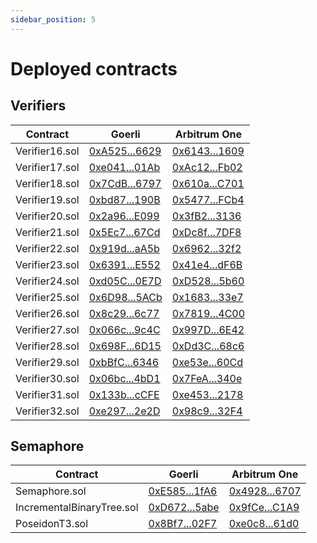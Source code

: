 ```yaml
---
sidebar_position: 5
---
```


# Deployed contracts

## Verifiers

| Contract       | Goerli                                                                                          | Arbitrum One                                                                            |
| -------------- | ----------------------------------------------------------------------------------------------- | --------------------------------------------------------------------------------------- |
| Verifier16.sol | [0xA525...6629](https://goerli.etherscan.io/address/0xA5253ba39381Aa99c4C2C5A4D5C2deC036d06629) | [0x6143...1609](https://arbiscan.io/address/0x6143ECd9Fd1A00EDe1046d456f8aab53a7D71609) |
| Verifier17.sol | [0xe041...01Ab](https://goerli.etherscan.io/address/0xe0418A5f8fBF051D6cbc41Ff29855Dd2a02201Ab) | [0xAc12...Fb02](https://arbiscan.io/address/0xAc12fFFE354D6446eb50dd33E683B78FED73Fb02) |
| Verifier18.sol | [0x7CdB...6797](https://goerli.etherscan.io/address/0x7CdB3336d7d7c55Bce0FB1508594C54521656797) | [0x610a...C701](https://arbiscan.io/address/0x610aeF0F2da3CD1C8bDefe4BDB434Ee146E0C701) |
| Verifier19.sol | [0xbd87...190B](https://goerli.etherscan.io/address/0xbd870921d8A5398a3314C950d1fc63b8C3AB190B) | [0x5477...FCb4](https://arbiscan.io/address/0x5477725177035bbC9d70443eb921D29749D6FCb4) |
| Verifier20.sol | [0x2a96...E099](https://goerli.etherscan.io/address/0x2a96c5696F85e3d2aa918496806B5c5a4D93E099) | [0x3fB2...3136](https://arbiscan.io/address/0x3fB2C0988a37b76e760c44e6516aF720935f3136) |
| Verifier21.sol | [0x5Ec7...67Cd](https://goerli.etherscan.io/address/0x5Ec7d851a52A2a25CEc528F42a7ACA8EcF4667Cd) | [0xDc8f...7DF8](https://arbiscan.io/address/0xDc8f6B8A42836d4566256f4c6C53131DFD127DF8) |
| Verifier22.sol | [0x919d...aA5b](https://goerli.etherscan.io/address/0x919d3d9c05FA7411e334deA5a763354fC7B6aA5b) | [0x6962...32f2](https://arbiscan.io/address/0x6962b5e706be5278eeCb01c286b50A48484632f2) |
| Verifier23.sol | [0x6391...E552](https://goerli.etherscan.io/address/0x63917b00a6dA7865bEfdd107AfC83CC2e6BDE552) | [0x41e4...dF6B](https://arbiscan.io/address/0x41e4796Bd89B4BF04013b559c93fC32E9a2BdF6B) |
| Verifier24.sol | [0xd05C...0E7D](https://goerli.etherscan.io/address/0xd05CAd7d940114c1419098EE3cEA0776ab510E7D) | [0xD528...5b60](https://arbiscan.io/address/0xD528B1D1408ab3583af4694F92b0aFEbE33d5b60) |
| Verifier25.sol | [0x6D98...5ACb](https://goerli.etherscan.io/address/0x6D9862e6140D94E932d94c8BcE74a0BDD0ea5ACb) | [0x1683...33e7](https://arbiscan.io/address/0x1683a27EF9c10c5286dB56412E1272cD0Ca733e7) |
| Verifier26.sol | [0x8c29...6c77](https://goerli.etherscan.io/address/0x8c29e0b77e32f704F03eeCE01c041192A5EB6c77) | [0x7819...4C00](https://arbiscan.io/address/0x78194bB665d1E33b97eE45B1A755c15717E94C00) |
| Verifier27.sol | [0x066c...9c4C](https://goerli.etherscan.io/address/0x066cC22f8CA2A8D90D7Ff77D8a10A27e629c9c4C) | [0x997D...6E42](https://arbiscan.io/address/0x997Dac00E6701Ef7F3518280E5a9922801126E42) |
| Verifier28.sol | [0x698F...6D15](https://goerli.etherscan.io/address/0x698F9507f504E2BD238be7da56E8D9fee60C6D15) | [0xDd3C...68c6](https://arbiscan.io/address/0xDd3C7f4cBA2467aE41c0F614A3c3E24bC80268c6) |
| Verifier29.sol | [0xbBfC...6346](https://goerli.etherscan.io/address/0xbBfC2E201C3c3c6F50063c3Edb4746c6Fcb36346) | [0xe53e...60Cd](https://arbiscan.io/address/0xe53eF12093933D5df5691EAbA3821bD1c1EB60Cd) |
| Verifier30.sol | [0x06bc...4bD1](https://goerli.etherscan.io/address/0x06bcD633988c1CE7Bd134DbE2C12119b6f3E4bD1) | [0x7FeA...340e](https://arbiscan.io/address/0x7FeA07c536ABBB0E7FB3c833376EE4EaDc21340e) |
| Verifier31.sol | [0x133b...cCFE](https://goerli.etherscan.io/address/0x133b69Ce47BF20C49368354914DF47519Ca6cCFE) | [0xe453...2178](https://arbiscan.io/address/0xe4539a592df18936202480FBe77E47DE012F2178) |
| Verifier32.sol | [0xe297...2e2D](https://goerli.etherscan.io/address/0xe2978F79cb4AF62e5C990EE5c7E12fb22ee22e2D) | [0x98c9...32F4](https://arbiscan.io/address/0x98c90845A7870e215cBd7265DDC653E6c07032F4) |

## Semaphore

| Contract                  | Goerli                                                                                          | Arbitrum One                                                                            |
| ------------------------- | ----------------------------------------------------------------------------------------------- | --------------------------------------------------------------------------------------- |
| Semaphore.sol             | [0xE585...1fA6](https://goerli.etherscan.io/address/0xE585f0Db9aB24dC912404DFfb9b28fb8BF211fA6) | [0x4928...6707](https://arbiscan.io/address/0x49281E30F17A30808a6ce538f979d539747e6707) |
| IncrementalBinaryTree.sol | [0xD672...5abe](https://goerli.etherscan.io/address/0xD6729903227dFf493Bf23Bf889dC73b853655abe) | [0x9fCe...C1A9](https://arbiscan.io/address/0x9fCea5E9aF68D5B0c55A1003b49284d70BffC1A9) |
| PoseidonT3.sol            | [0x8Bf7...02F7](https://goerli.etherscan.io/address/0x8Bf7E5236957D1224b6e4F41E04730439cb802F7) | [0xe0c8...61d0](https://arbiscan.io/address/0xe0c8d1e53D9Bfc9071F6564755FCFf6cC0dB61d0) |
